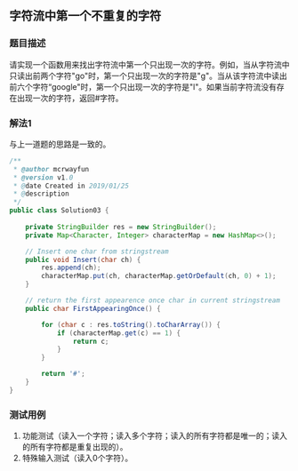 ## 字符流中第一个不重复的字符

### 题目描述

请实现一个函数用来找出字符流中第一个只出现一次的字符。例如，当从字符流中只读出前两个字符"go"时，第一个只出现一次的字符是"g"。当从该字符流中读出前六个字符“google"时，第一个只出现一次的字符是"l"。如果当前字符流没有存在出现一次的字符，返回#字符。


### 解法1
与上一道题的思路是一致的。

```java
/**
 * @author mcrwayfun
 * @version v1.0
 * @date Created in 2019/01/25
 * @description
 */
public class Solution03 {
    
    private StringBuilder res = new StringBuilder();
    private Map<Character, Integer> characterMap = new HashMap<>();

    // Insert one char from stringstream
    public void Insert(char ch) {
        res.append(ch);
        characterMap.put(ch, characterMap.getOrDefault(ch, 0) + 1);
    }

    // return the first appearence once char in current stringstream
    public char FirstAppearingOnce() {

        for (char c : res.toString().toCharArray()) {
            if (characterMap.get(c) == 1) {
                return c;
            }
        }

        return '#';
    }
}
```
### 测试用例

1. 功能测试（读入一个字符；读入多个字符；读入的所有字符都是唯一的；读入的所有字符都是重复出现的）。
2. 特殊输入测试（读入0个字符）。